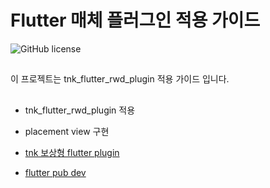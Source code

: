 # Flutter 매체 플러그인 적용 가이드 

![GitHub license](https://img.shields.io/badge/license-MIT-blue.svg)

## 
이 프로젝트는 tnk_flutter_rwd_plugin 적용 가이드 입니다.

##
- tnk_flutter_rwd_plugin 적용 
- placement view 구현 


- [tnk 보상형 flutter plugin](https://github.com/tnkfactory/tnk_flutter_rwd_plugin)
- [flutter pub dev](https://pub.dev/packages/tnk_flutter_rwd)

